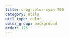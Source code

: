 ```yaml
---
title: s-bg-color-cyan-700
category: utils
util_type: color
color_group: background
order: 125
---
```

<div class="s-bg-color-cyan-700"></div>